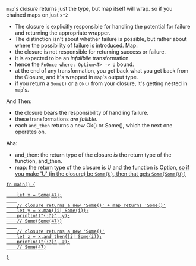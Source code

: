`map`'s _closure_ returns just the type, but map itself will wrap.
so if you chained maps on just `x*2`
-  The closure is explicitly responsible for handling the potential for failure and
returning the appropriate wrapper.
- The distinction isn't about whether failure is possible, but rather about where the possibility of failure is introduced.
Map:
- the closure is not responsible for returning success or failure.
- it is expected to be an _infallbile_ transformation.
- hence the `FnOnce where: Option<T> -> U` bound.
- at the end of any transformation, you get back what you get back from the Closure, and
it's wrapped in `map`'s output type.
- if you return a `Some()` or a `Ok()` from your closure, it's getting nested in `map`'s.

And Then:
- the closure bears the responsibility of handling failure.
- these transformations _are fallible_.
- each `and_then` returns a new Ok() or Some(), which the next one operates on.

Aha:
- and_then: the return type of the closure _is_ the return type of the function, and_then.
- map: the return type of the  closure is U and the function is Option<U>, so if you
make 'U' (in the closure) be `Some(U)`, then that gets `Some(Some(U))`

```
fn main() {

    let x = Some(47);
    
    // closure returns a new 'Some()' + map returns 'Some()'
    let y = x.map(|i| Some(i));
    println!("{:?}", y);
    // Some(Some(47))
    
    // closure returns a new 'Some()'
    let z = x.and_then(|i| Some(i));
    println!("{:?}", z);
    // Some(47)

}
```
